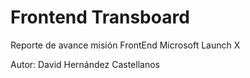 # Frontend Transboard
Reporte de avance misión FrontEnd Microsoft Launch X


Autor: David Hernández Castellanos
